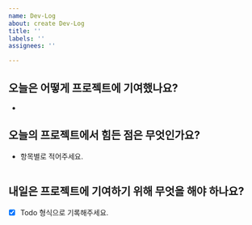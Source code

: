 ```yaml
---
name: Dev-Log
about: create Dev-Log
title: ''
labels: ''
assignees: ''

---
```


## 오늘은 어떻게 프로젝트에 기여했나요?
- 
## 오늘의 프로젝트에서 힘든 점은 무엇인가요?
- 항목별로 적어주세요.
  
```js 

```
## 내일은 프로젝트에 기여하기 위해 무엇을 해야 하나요?
- [x] Todo 형식으로 기록해주세요.
